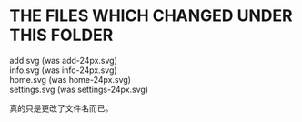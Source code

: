 # THE FILES WHICH CHANGED UNDER THIS FOLDER

add.svg (was add-24px.svg)  
info.svg (was info-24px.svg)  
home.svg (was home-24px.svg)  
settings.svg (was settings-24px.svg)  

真的只是更改了文件名而已。

